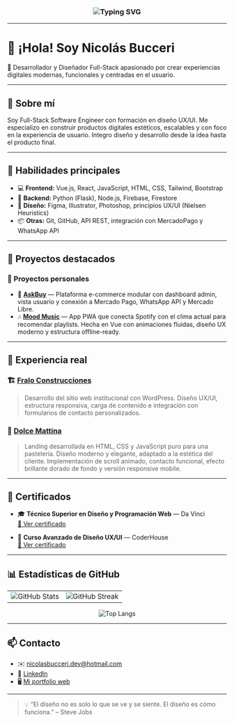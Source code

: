 <h3 align="center">
  <img src="https://readme-typing-svg.herokuapp.com?font=Fira+Code&size=22&duration=2000&pause=800&color=F7D745&center=true&vCenter=true&width=440&lines=¡Hola%2C+soy+Nicolás+Bucceri!;Full+Stack+Dev+%7C+UX%2FUI+Designer;Apasionado+por+crear+experiencias+digitales" alt="Typing SVG" />
</h3>

---

# 👋 ¡Hola! Soy Nicolás Bucceri

🎯 Desarrollador y Diseñador Full-Stack apasionado por crear experiencias digitales modernas, funcionales y centradas en el usuario.

---

## 💼 Sobre mí

Soy Full-Stack Software Engineer con formación en diseño UX/UI. Me especializo en construir productos digitales estéticos, escalables y con foco en la experiencia de usuario. Integro diseño y desarrollo desde la idea hasta el producto final.

---

## 🧠 Habilidades principales

- 💻 **Frontend:** Vue.js, React, JavaScript, HTML, CSS, Tailwind, Bootstrap  
- 🧰 **Backend:** Python (Flask), Node.js, Firebase, Firestore  
- 🎨 **Diseño:** Figma, Illustrator, Photoshop, principios UX/UI (Nielsen Heuristics)  
- 📦 **Otras:** Git, GitHub, API REST, integración con MercadoPago y WhatsApp API  

---

## 📌 Proyectos destacados

### 🧪 Proyectos personales

- 🛒 [**AskBuy**](https://github.com/NicolasBucceri) — Plataforma e-commerce modular con dashboard admin, vista usuario y conexión a Mercado Pago, WhatsApp API y Mercado Libre.
- 🎶 [**Mood Music**](https://github.com/NicolasBucceri) — App PWA que conecta Spotify con el clima actual para recomendar playlists. Hecha en Vue con animaciones fluidas, diseño UX moderno y estructura offline-ready.

---

## 🏢 Experiencia real

### 🏗️ [Fralo Construcciones](https://grupofraloconstrucciones.com/)
> Desarrollo del sitio web institucional con WordPress. Diseño UX/UI, estructura responsiva, carga de contenido e integración con formularios de contacto personalizados.

### 🍰 [Dolce Mattina](https://dolcemattina.netlify.app/)
> Landing desarrollada en HTML, CSS y JavaScript puro para una pastelería. Diseño moderno y elegante, adaptado a la estética del cliente. Implementación de scroll animado, contacto funcional, efecto brillante dorado de fondo y versión responsive mobile.

---

## 📜 Certificados

- 🎓 **Técnico Superior en Diseño y Programación Web** — Da Vinci  
  [📄 Ver certificado](https://drive.google.com/file/d/1C4XXXXXXXX/view?usp=drive_link)

- 🎨 **Curso Avanzado de Diseño UX/UI** — CoderHouse  
  [📄 Ver certificado](https://drive.google.com/file/d/1YNfXXXXXXXX/view?usp=drive_link)

---

## 📊 Estadísticas de GitHub

<div align="center">

<table>
  <tr>
    <td align="center">
      <img src="https://github-readme-stats.vercel.app/api?username=NicolasBucceri&show_icons=true&theme=github_dark&hide_border=true&include_all_commits=true&count_private=true" alt="GitHub Stats" />
    </td>
    <td align="center">
      <img src="https://streak-stats.demolab.com?user=NicolasBucceri&theme=github-dark-blue&hide_border=true" alt="GitHub Streak" />
    </td>
  </tr>
</table>

<img src="https://github-readme-stats.vercel.app/api/top-langs/?username=NicolasBucceri&layout=compact&theme=github_dark&hide_border=true" alt="Top Langs" />

</div>

---

## 📫 Contacto

- ✉️ [nicolasbucceri.dev@hotmail.com](mailto:nicolasbucceri.dev@hotmail.com)
- 🔗 [LinkedIn](https://www.linkedin.com/in/nicolas-bucceri-715972244/)
- 🖥️ [Mi portfolio web](https://nicolasbucceri.netlify.app)

---

> 💡 “El diseño no es solo lo que se ve y se siente. El diseño es cómo funciona.” – Steve Jobs
